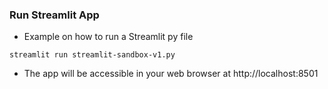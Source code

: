 
### Run Streamlit App
- Example on how to run a Streamlit py file
```
streamlit run streamlit-sandbox-v1.py
```
- The app will be accessible in your web browser at http://localhost:8501